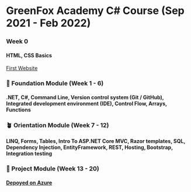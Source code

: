 # GreenFox Academy C# Course (Sep 2021 - Feb 2022)

### Week 0 
#### HTML, CSS Basics

[First Website](https://stmlad.github.io/)

### 🌱 Foundation Module (Week 1 - 6) 
#### .NET, C#, Command Line, Version control system (Git / GitHub), Integrated development environment (IDE), Control Flow, Arrays, Functions

### :potted_plant: Orientation Module (Week 7 - 12) 
#### LINQ, Forms, Tables, Intro To ASP.NET Core MVC, Razor templates, SQL, Dependency Injection, EntityFramework, REST, Hosting, Bootstrap, Integration testing

### :deciduous_tree: Project Module (Week 13 - 20) 
#### [Depoyed on Azure](https://dumdumdumdum.azurewebsites.net/)


<!--
**stmlad/stmlad** is a ✨ _special_ ✨ repository because its `README.md` (this file) appears on your GitHub profile.

Here are some ideas to get you started:

- 🔭 I’m currently working on ...
- 🌱 I’m currently learning ...
- 👯 I’m looking to collaborate on ...
- 🤔 I’m looking for help with ...
- 💬 Ask me about ...
- 📫 How to reach me: ...
- 😄 Pronouns: ...
- ⚡ Fun fact: ...
-->

